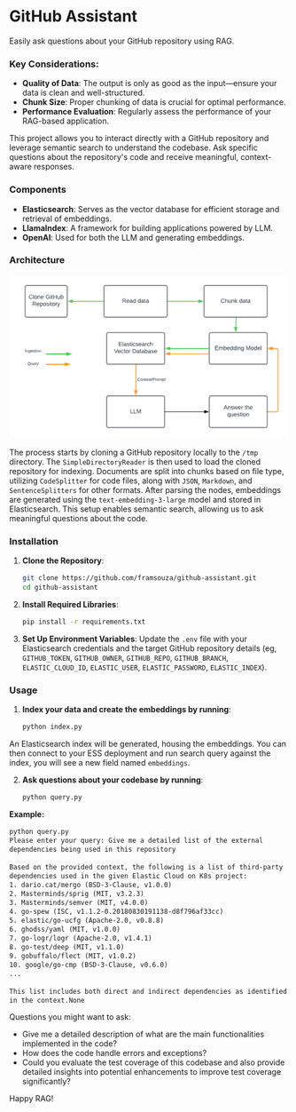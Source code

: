 # GitHub Assistant

Easily ask questions about your GitHub repository using RAG.

### Key Considerations:
- **Quality of Data**: The output is only as good as the input—ensure your data is clean and well-structured.
- **Chunk Size**: Proper chunking of data is crucial for optimal performance.
- **Performance Evaluation**: Regularly assess the performance of your RAG-based application.

This project allows you to interact directly with a GitHub repository and leverage semantic search to understand the codebase. Ask specific questions about the repository's code and receive meaningful, context-aware responses.

### Components
- **Elasticsearch**: Serves as the vector database for efficient storage and retrieval of embeddings.
- **LlamaIndex**: A framework for building applications powered by LLM.
- **OpenAI**: Used for both the LLM and generating embeddings.

### Architecture

![Github RAG](./images/github-rag.png)

The process starts by cloning a GitHub repository locally to the `/tmp` directory. The `SimpleDirectoryReader` is then used to load the cloned repository for indexing. Documents are split into chunks based on file type, utilizing `CodeSplitter` for code files, along with `JSON`, `Markdown`, and `SentenceSplitters` for other formats. After parsing the nodes, embeddings are generated using the `text-embedding-3-large` model and stored in Elasticsearch. This setup enables semantic search, allowing us to ask meaningful questions about the code.

### Installation

1. **Clone the Repository**:
   ```bash
   git clone https://github.com/framsouza/github-assistant.git
   cd github-assistant
    ```

2. **Install Required Libraries**:
    ```bash
    pip install -r requirements.txt
    ```
3. **Set Up Environment Variables**:
Update the `.env` file with your Elasticsearch credentials and the target GitHub repository details (eg, `GITHUB_TOKEN`, `GITHUB_OWNER`, `GITHUB_REPO`, `GITHUB_BRANCH`, `ELASTIC_CLOUD_ID`, `ELASTIC_USER`, `ELASTIC_PASSWORD`, `ELASTIC_INDEX`).

### Usage

1. **Index your data and create the embeddings by running**:
   ```bash
   python index.py
    ```

An Elasticsearch index will be generated, housing the embeddings. You can then connect to your ESS deployment and run search query against the index, you will see a new field named `embeddings`.

2. **Ask questions about your codebase by running**:
   ```bash
   python query.py
    ```
**Example:**
 ```
python query.py                                    
Please enter your query: Give me a detailed list of the external dependencies being used in this repository

 Based on the provided context, the following is a list of third-party dependencies used in the given Elastic Cloud on K8s project:
1. dario.cat/mergo (BSD-3-Clause, v1.0.0)
2. Masterminds/sprig (MIT, v3.2.3)
3. Masterminds/semver (MIT, v4.0.0)
4. go-spew (ISC, v1.1.2-0.20180830191138-d8f796af33cc)
5. elastic/go-ucfg (Apache-2.0, v0.8.8)
6. ghodss/yaml (MIT, v1.0.0)
7. go-logr/logr (Apache-2.0, v1.4.1)
8. go-test/deep (MIT, v1.1.0)
9. gobuffalo/flect (MIT, v1.0.2)
10. google/go-cmp (BSD-3-Clause, v0.6.0)
...

This list includes both direct and indirect dependencies as identified in the context.None
 ```

Questions you might want to ask:
- Give me a detailed description of what are the main functionalities implemented in the code?
- How does the code handle errors and exceptions?
- Could you evaluate the test coverage of this codebase and also provide detailed insights into potential enhancements to improve test coverage significantly?

Happy RAG!
